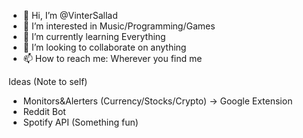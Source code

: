 - 👋 Hi, I’m @VinterSallad
- 👀 I’m interested in Music/Programming/Games
- 🌱 I’m currently learning Everything
- 💞️ I’m looking to collaborate on anything
- 📫 How to reach me: Wherever you find me

Ideas (Note to self)
- Monitors&Alerters (Currency/Stocks/Crypto) -> Google Extension
- Reddit Bot
- Spotify API (Something fun)

<!---
VinterSallad/VinterSallad is a ✨ special ✨ repository because its `README.md` (this file) appears on your GitHub profile.
You can click the Preview link to take a look at your changes.
--->
